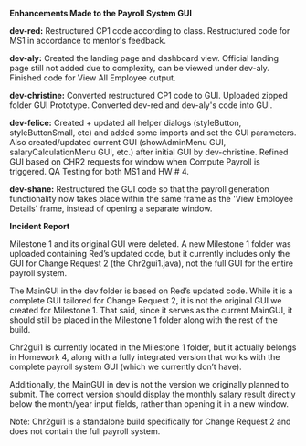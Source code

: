 **Enhancements Made to the Payroll System GUI**

**dev-red:** Restructured CP1 code according to class. Restructured code for MS1 in accordance to mentor's feedback.

**dev-aly:** Created the landing page and dashboard view. Official landing page still not added due to complexity, can be viewed under dev-aly. Finished code for View All Employee output.

**dev-christine:** Converted restructured CP1 code to GUI. Uploaded zipped folder GUI Prototype. Converted dev-red and dev-aly's code into GUI.

**dev-felice:** Created + updated all helper dialogs (styleButton, styleButtonSmall, etc) and added some imports and set the GUI parameters. Also created/updated current GUI (showAdminMenu GUI, salaryCalculationMenu GUI, etc.) after initial GUI by dev-christine. Refined GUI based on CHR2 requests for window when Compute Payroll is triggered. QA Testing for both MS1 and HW # 4.

**dev-shane:** Restructured the GUI code so that the payroll generation functionality now takes place within the same frame as the 'View Employee Details' frame, instead of opening a separate window.

**Incident Report**

Milestone 1 and its original GUI were deleted. A new Milestone 1 folder was uploaded containing Red’s updated code, but it currently includes only the GUI for Change Request 2 (the Chr2gui1.java), not the full GUI for the entire payroll system.

The MainGUI in the dev folder is based on Red’s updated code. While it is a complete GUI tailored for Change Request 2, it is not the original GUI we created for Milestone 1. That said, since it serves as the current MainGUI, it should still be placed in the Milestone 1 folder along with the rest of the build.

Chr2gui1 is currently located in the Milestone 1 folder, but it actually belongs in Homework 4, along with a fully integrated version that works with the complete payroll system GUI (which we currently don’t have).

Additionally, the MainGUI in dev is not the version we originally planned to submit. The correct version should display the monthly salary result directly below the month/year input fields, rather than opening it in a new window.

Note: Chr2gui1 is a standalone build specifically for Change Request 2 and does not contain the full payroll system.
